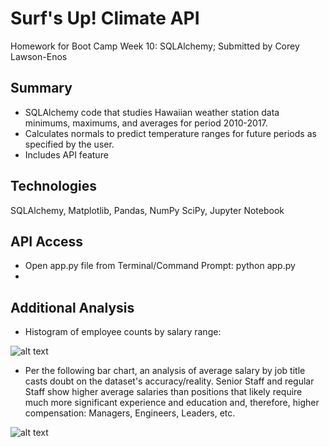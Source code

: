 # Surf's Up! Climate API

Homework for Boot Camp Week 10: SQLAlchemy; Submitted by Corey Lawson-Enos

## Summary
* SQLAlchemy code that studies Hawaiian weather station data minimums, maximums, and averages for period 2010-2017. 
* Calculates normals to predict temperature ranges for future periods as specified by the user. 
* Includes API feature 

## Technologies
SQLAlchemy, Matplotlib, Pandas, NumPy SciPy, Jupyter Notebook

## API Access

* Open app.py file from Terminal/Command Prompt: python app.py
* 

## Additional Analysis
* Histogram of employee counts by salary range:

![alt text](EmployeeSQL/images/salary_ct_histogram.png)

* Per the following bar chart, an analysis of average salary by job title casts doubt on the dataset's accuracy/reality. Senior Staff and regular Staff show higher average salaries than positions that likely require much more significant experience and education and, therefore, higher compensation: Managers, Engineers, Leaders, etc.

![alt text](EmployeeSQL/images/salary_avg_by_title.png)
